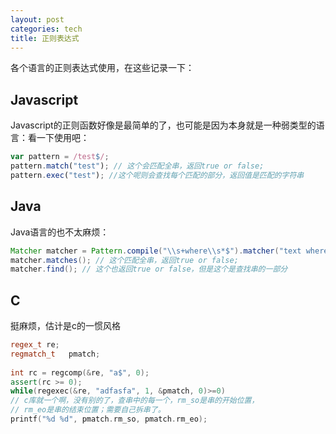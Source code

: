 ```yaml
---
layout: post
categories: tech
title: 正则表达式
---
```


各个语言的正则表达式使用，在这些记录一下：

## Javascript

Javascript的正则函数好像是最简单的了，也可能是因为本身就是一种弱类型的语言：看一下使用吧：

```javascript
var pattern = /test$/;
pattern.match("test"); // 这个会匹配全串，返回true or false;
pattern.exec("test"); //这个呢则会查找每个匹配的部分，返回值是匹配的字符串
```
 
## Java

Java语言的也不太麻烦：

```java
Matcher matcher = Pattern.compile("\\s+where\\s*$").matcher("text where");
matcher.matches(); // 这个匹配全串，返回true or false;
matcher.find(); // 这个也返回true or false，但是这个是查找串的一部分
```

## C

挺麻烦，估计是c的一惯风格

```cpp
regex_t re;
regmatch_t   pmatch;
    
int rc = regcomp(&re, "a$", 0);
assert(rc >= 0);
while(regexec(&re, "adfasfa", 1, &pmatch, 0)>=0)
// c库就一个啊，没有别的了，查串中的每一个，rm_so是串的开始位置，
// rm_eo是串的结束位置；需要自己拆串了。
printf("%d %d", pmatch.rm_so, pmatch.rm_eo); 
```
